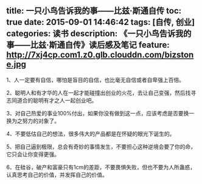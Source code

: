 title: 一只小鸟告诉我的事——比兹·斯通自传
toc: true
date: 2015-09-01 14:46:42
tags: [自传, 创业]
categories: 读书
description: 《一只小鸟告诉我的事——比兹·斯通自传》读后感及笔记
feature: http://7xj4cp.com1.z0.glb.clouddn.com/bizstone.jpg
---

1、人一定要有自信，哪怕是盲目的自信，也比毫无自信或者自卑强上百倍。

2、聪明人和有才华的人在一起才能碰撞出创业的火花，去让自己变强，然后找寻志同道合的聪明有才之人一起创业吧。

3、对自己热爱的事业100%付出，如果你没有做到这一点，应该考虑是否要换一换为之努力的对象了。

4、不要低估自己的想法，很多伟大的产品都是在怀疑的眼光下诞生的。
<!--more-->
5、把自己逼到极限，总会有奇妙的事情发生，不要担心这种逆境会要了你的命，它只会让你变得更强。

6、在硅谷，破产和富豪只有1cm的差距，不要畏惧失败，但也不要为人所蛊惑，认真思考自己的价值，并发挥自己的价值。